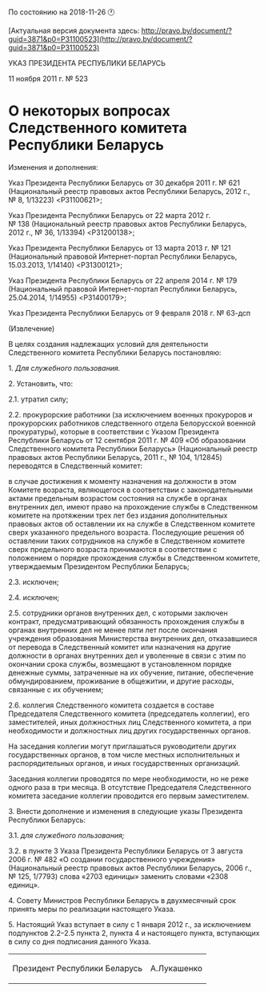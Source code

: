 По состоянию на 2018-11-26 &#x1F550;

[Актуальная версия документа здесь: http://pravo.by/document/?guid=3871&p0=P31100523](http://pravo.by/document/?guid=3871&p0=P31100523)

<p>УКАЗ ПРЕЗИДЕНТА РЕСПУБЛИКИ БЕЛАРУСЬ</p>
<p>11 ноября 2011 г. № 523</p>
<h1>О некоторых вопросах Следственного комитета Республики Беларусь</h1>
<p>Изменения и дополнения:</p>
<p>Указ Президента Республики Беларусь от 30 декабря 2011 г. № 621 (Национальный реестр правовых актов Республики Беларусь, 2012 г., № 8, 1/13223) &lt;P31100621&gt;;</p>
<p>Указ Президента Республики Беларусь от 22 марта 2012 г. № 138 (Национальный реестр правовых актов Республики Беларусь, 2012 г., № 36, 1/13394) &lt;P31200138&gt;;</p>
<p>Указ Президента Республики Беларусь от 13 марта 2013 г. № 121 (Национальный правовой Интернет-портал Республики Беларусь, 15.03.2013, 1/14140) &lt;P31300121&gt;;</p>
<p>Указ Президента Республики Беларусь от 22 апреля 2014 г. № 179 (Национальный правовой Интернет-портал Республики Беларусь, 25.04.2014, 1/14955) &lt;P31400179&gt;;</p>
<p>Указ Президента Республики Беларусь от 9 февраля 2018 г. № 63-дсп</p>
<p></p>
<p>(Извлечение)</p>
<p></p>
<p>В целях создания надлежащих условий для деятельности Следственного комитета Республики Беларусь постановляю:</p>
<p>1. <i>Для служебного пользования.</i></p>
<p>2. Установить, что:</p>
<p>2.1. утратил силу;</p>
<p>2.2. прокурорские работники (за исключением военных прокуроров и прокурорских работников следственного отдела Белорусской военной прокуратуры), которые в соответствии с Указом Президента Республики Беларусь от 12 сентября 2011 г. № 409 «Об образовании Следственного комитета Республики Беларусь» (Национальный реестр правовых актов Республики Беларусь, 2011 г., № 104, 1/12845) переводятся в Следственный комитет:</p>
<p>в случае достижения к моменту назначения на должности в этом Комитете возраста, являющегося в соответствии с законодательными актами предельным возрастом состояния на службе в органах внутренних дел, имеют право на прохождение службы в Следственном комитете на протяжении трех лет без издания дополнительных правовых актов об оставлении их на службе в Следственном комитете сверх указанного предельного возраста. Последующие решения об оставлении таких сотрудников на службе в Следственном комитете сверх предельного возраста принимаются в соответствии с положением о порядке прохождения службы в Следственном комитете, утверждаемым Президентом Республики Беларусь;</p>
<p>2.3. исключен;</p>
<p>2.4. исключен;</p>
<p>2.5. сотрудники органов внутренних дел, с которыми заключен контракт, предусматривающий обязанность прохождения службы в органах внутренних дел не менее пяти лет после окончания учреждения образования Министерства внутренних дел, отказавшиеся от перевода в Следственный комитет или назначения на другие должности в органах внутренних дел и уволенные в связи с этим по окончании срока службы, возмещают в установленном порядке денежные суммы, затраченные на их обучение, питание, обеспечение обмундированием, проживание в общежитии, и другие расходы, связанные с их обучением;</p>
<p>2.6. коллегия Следственного комитета создается в составе Председателя Следственного комитета (председатель коллегии), его заместителей, иных должностных лиц Следственного комитета, а при необходимости и должностных лиц других государственных органов.</p>
<p>На заседания коллегии могут приглашаться руководители других государственных органов, в том числе местных исполнительных и распорядительных органов, и иных государственных организаций.</p>
<p>Заседания коллегии проводятся по мере необходимости, но не реже одного раза в три месяца. В отсутствие Председателя Следственного комитета заседание коллегии проводится его первым заместителем.</p>
<p>3. Внести дополнение и изменения в следующие указы Президента Республики Беларусь:</p>
<p>3.1. <i>для служебного пользования;</i></p>
<p>3.2. в пункте 3 Указа Президента Республики Беларусь от 3 августа 2006 г. № 482 «О создании государственного учреждения» (Национальный реестр правовых актов Республики Беларусь, 2006 г., № 125, 1/7793) слова «2703 единицы» заменить словами «2308 единиц».</p>
<p>4. Совету Министров Республики Беларусь в двухмесячный срок принять меры по реализации настоящего Указа.</p>
<p>5. Настоящий Указ вступает в силу с 1 января 2012 г., за исключением подпунктов 2.2–2.5 пункта 2, пункта 4 и настоящего пункта, вступающих в силу со дня подписания данного Указа.</p>
<p></p>
<table><tr>
<td><p>Президент Республики Беларусь</p></td>
<td><p>А.Лукашенко</p></td>
</tr></table>
<p></p>